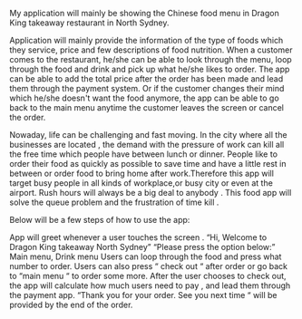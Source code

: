 My application will mainly be showing the Chinese food menu in Dragon King takeaway restaurant in North Sydney.
 
Application will mainly provide the information of the type of foods which they service, price and few descriptions of food nutrition. When a customer comes to the restaurant, he/she can be able to look through the menu, loop through the food and drink and pick up what he/she likes to order. The app can be able to add the total price after the order has been made and lead them through the payment system. Or if the customer changes their mind which he/she doesn't want the food anymore, the app can be able to go back to the main menu anytime the customer leaves the screen or cancel the order.
 
Nowaday, life can be challenging and fast moving. In the city where all the businesses are located , the demand with the pressure of work can kill all the free time which people have between lunch or dinner. People like to order their food as quickly as possible to save time and have a little rest in between or order food to bring home after work.Therefore this app will target busy people in all kinds of workplace,or busy city or even at the airport. Rush hours will always be a big deal to anybody . This food app will solve the queue problem and the frustration of time kill .
 
Below will be a few steps  of how to use the app:
 
App will greet whenever a user touches the screen . “Hi, Welcome to Dragon King takeaway North Sydney”
“Please press the option below:”
Main menu, Drink menu 
 Users can loop through the food and press what number to order. 
Users can also press “ check out “ after order or go back to “main menu “ to order some more.
After the user chooses to check out, the app will calculate how much users need to pay , and lead them through the payment app.
“Thank you for your order. See you next time “ will be provided by the end of the order.








